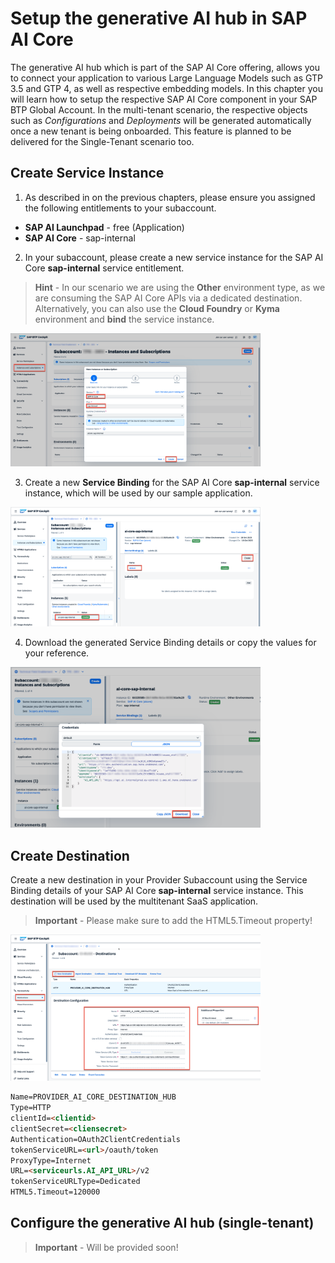 #  Setup the generative AI hub in SAP AI Core

The generative AI hub which is part of the SAP AI Core offering, allows you to connect your application to various Large Language Models such as GTP 3.5 and GTP 4, as well as respective embedding models. In this chapter you will learn how to setup the respective SAP AI Core component in your SAP BTP Global Account. In the multi-tenant scenario, the respective objects such as *Configurations* and *Deployments* will be generated automatically once a new tenant is being onboarded. This feature is planned to be delivered for the Single-Tenant scenario too. 


## Create Service Instance 

1. As described in on the previous chapters, please ensure you assigned the following entitlements to your subaccount.

  - **SAP AI Launchpad** - free (Application)
  - **SAP AI Core** - sap-internal 

2. In your subaccount, please create a new service instance for the SAP AI Core **sap-internal** service entitlement. 

>**Hint** - In our scenario we are using the **Other** environment type, as we are consuming the SAP AI Core APIs via a dedicated destination. Alternatively, you can also use the **Cloud Foundry** or **Kyma** environment and **bind** the service instance. 

  [<img src="./images/GAH_CreateInstance01.png" width="400"/>](./images/GAH_CreateInstance01.png?raw=true)

3. Create a new **Service Binding** for the SAP AI Core **sap-internal** service instance, which will be used by our sample application. 

  [<img src="./images/GAH_CreateInstance02.png" width="400"/>](./images/GAH_CreateInstance02.png?raw=true)

4. Download the generated Service Binding details or copy the values for your reference.

  [<img src="./images/GAH_CreateInstance03.png" width="400"/>](./images/GAH_CreateInstance03.png?raw=true)


## Create Destination

Create a new destination in your Provider Subaccount using the Service Binding details of your SAP AI Core **sap-internal** service instance. This destination will be used by the multitenant SaaS application. 
   
> **Important** - Please make sure to add the HTML5.Timeout property!

[<img src="./images/GAH_Destination.png" width="400"/>](./images/GAH_Destination.png?raw=true)

```html
Name=PROVIDER_AI_CORE_DESTINATION_HUB
Type=HTTP
clientId=<clientid>
clientSecret=<cliensecret>
Authentication=OAuth2ClientCredentials
tokenServiceURL=<url>/oauth/token
ProxyType=Internet
URL=<serviceurls.AI_API_URL>/v2
tokenServiceURLType=Dedicated
HTML5.Timeout=120000
```

## Configure the generative AI hub (single-tenant)

> **Important** - Will be provided soon!